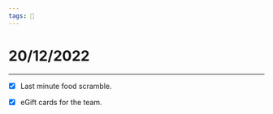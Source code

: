 ```yaml
---
tags: 📆
---
```


# 20/12/2022
---

- [x] Last minute food scramble.
- [x] eGift cards for the team.

